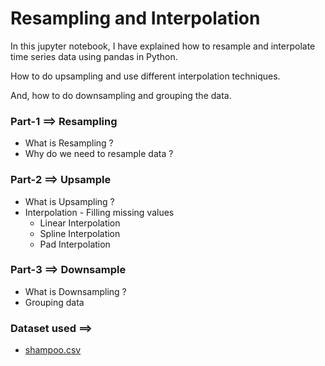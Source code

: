 # Resampling and Interpolation

In this jupyter notebook, I have explained how to resample and interpolate time series data using pandas in Python.

How to do upsampling and use different interpolation techniques.

And, how to do downsampling and grouping the data.

### Part-1 ==> Resampling

  * What is Resampling ?
  * Why do we need to resample data ?
  
### Part-2 ==> Upsample

  * What is Upsampling ?
  * Interpolation - Filling missing values 
      * Linear Interpolation
      * Spline Interpolation
      * Pad Interpolation
      
### Part-3 ==> Downsample
  * What is Downsampling ?
  * Grouping data
  
### Dataset used ==> 
  * [shampoo.csv](https://github.com/Ravjot03/Time-Series-Data-in-Python/blob/main/Chapter-3/shampoo.csv)
